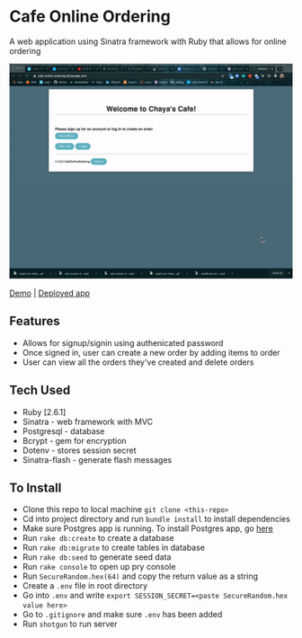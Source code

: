 # Cafe Online Ordering

A web application using Sinatra framework with Ruby that allows for online ordering

![sinatra-project-demo](app/assets/images/sinatra-project-demo.gif)

[Demo](https://www.loom.com/share/3359523149d84c0da7f647afd8b954d1) | [Deployed app](https://cafe-online-ordering.herokuapp.com/) 

## Features

* Allows for signup/signin using authenicated password
* Once signed in, user can create a new order by adding items to order
* User can view all the orders they've created and delete orders

## Tech Used

* Ruby [2.6.1]
* Sinatra - web framework with MVC
* Postgresql - database
* Bcrypt - gem for encryption
* Dotenv - stores session secret
* Sinatra-flash - generate flash messages

## To Install

* Clone this repo to local machine `git clone <this-repo>`
* Cd into project directory and run `bundle install` to install dependencies
* Make sure Postgres app is running. To install Postgres app, go [here](https://www.postgresql.org/download/)
* Run `rake db:create` to create a database
* Run `rake db:migrate` to create tables in database
* Run `rake db:seed` to generate seed data
* Run `rake console` to open up pry console
* Run `SecureRandom.hex(64)` and copy the return value as a string
* Create a `.env` file in root directory
* Go into `.env` and write `export SESSION_SECRET=<paste SecureRandom.hex value here>` 
* Go to `.gitignore` and make sure `.env` has been added
* Run `shotgun` to run server
